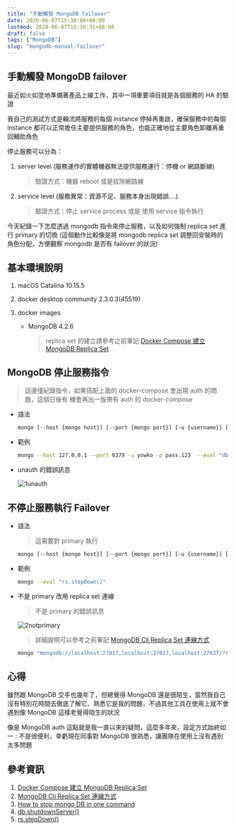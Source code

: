 ```yaml
---
title: "手動觸發 MongoDB failover"
date: 2020-06-07T15:30:00+08:00
lastmod: 2020-06-07T15:30:31+08:00
draft: false
tags: ["MongoDB"]
slug: "mongodb-manual-failover"
---
```


## 手動觸發 MongoDB failover

最近如火如塗地準備著產品上線工作，其中一項重要項目就是各個服務的 HA 的驗證

我自己的測試方式是輪流將服務的每個 instance 停掉再重啟，確保服務中的每個 instance 都可以正常擔任主要提供服務的角色，也能正確地從主要角色卸離再重回輔助角色

停止服務可以分為：

1. server level (服務運作的實體機器無法提供服務運行：停機 or 網路斷線)

    > 驗證方式：機器 reboot 或是拔除網路線

2. service level (服務異常：資源不足、服務本身出現錯誤....)

    > 驗證方式：停止 service process 或是 使用 service 指令執行

今天紀錄一下怎麼透過 mongodb 指令來停止服務，以及如何強制 replica set 進行 primary 的切換 (這個動作比較像是將 mongodb replica set 調整回安裝時的角色分配，方便觀察 mongodb 是否有 failover 的狀況)

## 基本環境說明

1. macOS Catalina 10.15.5
2. docker desktop community 2.3.0.3(45519)
3. docker images

    - MongoDB 4.2.6

        > replica set 的建立請參考之前筆記 [Docker Compose 建立 MongoDB Replica Set](https://blog.yowko.com/docker-compose-mongodb-replica-set/)

## MongoDB 停止服務指令

> 這邊僅紀錄指令，如果搭配上面的 docker-compose 會出現 auth 的問題，這個日後有 機會再出一版帶有 auth 的 docker-compose

- 語法

    ```bash
    mongo [--host {mongo host}] [--port {mongo port}] [-u {username}] [-p {password}]  --eval "db.getSiblingDB('admin').shutdownServer()"
    ```

- 範例

    ```bash
    mongo --host 127.0.0.1 --port 6379 -u yowko -p pass.123  --eval "db.getSiblingDB('admin').shutdownServer()"
    ```

- unauth 的錯誤訊息

    ![1unauth](https://user-images.githubusercontent.com/3851540/83965358-c38d0e80-a8e5-11ea-854f-a8f199534640.jpg)

## 不停止服務執行 Failover

- 語法

    > 這需要對 primary 執行

    ```bash
    mongo [--host {mongo host}] [--port {mongo port}] [-u {username}] [-p {password}]  --eval "rs.stepDown()"
    ```

- 範例

    ```bash
    mongo --eval "rs.stepDown()"
    ```

- 不是 primary 改用 replica set 連線

    > 不是 primary 的錯誤訊息

    ![2notprimary](https://user-images.githubusercontent.com/3851540/83965359-c556d200-a8e5-11ea-83d5-c6ae5e13820b.jpg)

    > 詳細說明可以參考之前筆記 [MongoDB Cli Replica Set 連線方式](https://blog.yowko.com/mongodb-cli-replica-set/)

    ```bash
    mongo "mongodb://localhost:27017,localhost:27027,localhost:27037/?replicaSet=rs0" --eval "rs.stepDown()"
    ```

    
## 心得

雖然跟 MongoDB 交手也幾年了，但總覺得 MongoDB 還是很陌生，當然我自己沒有特別花時間去徹底了解它、熟悉它是我的問題，不過其他工具在使用上就不會遇到像 MongoDB 這樣老覺得陌生的狀況

像是 MongoDB auth 這點就是我一直以來的疑問，這麼多年來，設定方式始終如一 : 不是很便利，幸虧現在同事對 MongoDB 很熟悉，讓團隊在使用上沒有遇到太多問題

## 參考資訊

1. [Docker Compose 建立 MongoDB Replica Set](https://blog.yowko.com/docker-compose-mongodb-replica-set/)
2. [MongoDB Cli Replica Set 連線方式](https://blog.yowko.com/mongodb-cli-replica-set/)
3. [How to stop mongo DB in one command](https://stackoverflow.com/a/11777141)
4. [db.shutdownServer()](https://docs.mongodb.com/manual/reference/method/db.shutdownServer/)
5. [rs.stepDown()](https://docs.mongodb.com/manual/reference/method/rs.stepDown/)
